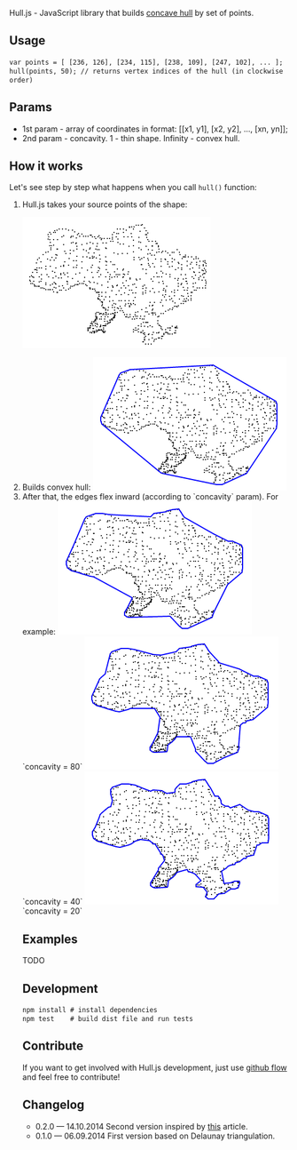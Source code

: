 Hull.js - JavaScript library that builds <a href="http://ubicomp.algoritmi.uminho.pt/local/concavehull.html" target="_blank">concave hull</a> by set of points.

## Usage

	var points = [ [236, 126], [234, 115], [238, 109], [247, 102], ... ];
	hull(points, 50); // returns vertex indices of the hull (in clockwise order)

## Params
* 1st param - array of coordinates in format: [[x1, y1], [x2, y2], ..., [xn, yn]];
* 2nd param - concavity. 1 - thin shape. Infinity - convex hull.

## How it works

Let's see step by step what happens when you call `hull()` function:

<ol>

<li>Hull.js takes your source points of the shape:

<img src="https://raw.githubusercontent.com/AndreyGeonya/hull/master/readme-imgs/0.png" /></li>

<li>Builds convex hull:

<img src="https://raw.githubusercontent.com/AndreyGeonya/hull/master/readme-imgs/1.png" />

<li>After that, the edges flex inward (according to `concavity` param). For example:

<img src="https://raw.githubusercontent.com/AndreyGeonya/hull/master/readme-imgs/2_1.png" />
`concavity = 80`

<img src="https://raw.githubusercontent.com/AndreyGeonya/hull/master/readme-imgs/2_2.png" />
`concavity = 40`

<img src="https://raw.githubusercontent.com/AndreyGeonya/hull/master/readme-imgs/2_3.png" />
`concavity = 20`</li>

## Examples

TODO

## Development
	npm install # install dependencies
	npm test	# build dist file and run tests

## Contribute

If you want to get involved with Hull.js development, just use <a href="https://guides.github.com/introduction/flow/index.html" target="_blank">github flow</a> and feel free to contribute!

## Changelog

* 0.2.0 — 14.10.2014
Second version inspired by <a href="http://www.it.uu.se/edu/course/homepage/projektTDB/ht13/project10/Project-10-report.pdf" target="_blank">this</a> article.
* 0.1.0 — 06.09.2014
First version based on Delaunay triangulation.